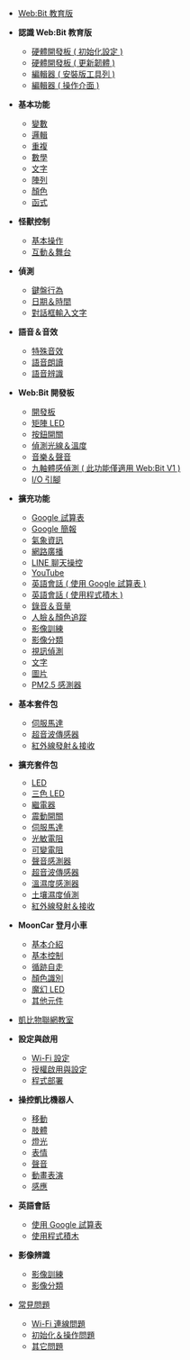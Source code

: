 - [Web:Bit 教育版](education/index.md)
- **認識 Web:Bit 教育版**
  - [硬體開發板 ( 初始化設定 )](education/info/setup.md)
  - [硬體開發板 ( 更新韌體 )](education/info/ota.md)
  - [編輯器 ( 安裝版工具列 )](education/info/toolbar.md)
  - [編輯器 ( 操作介面 )](education/info/interface.md)
- **基本功能**
  - [變數](education/basic/variables.md)
  - [邏輯](education/basic/logic.md)
  - [重複](education/basic/loop.md)
  - [數學](education/basic/math.md)
  - [文字](education/basic/text.md)
  - [陣列](education/basic/array.md)
  - [顏色](education/basic/color.md)
  - [函式](education/basic/function.md)
- **怪獸控制**
  - [基本操作](education/monster/basic.md)
  - [互動＆舞台](education/monster/event.md)
- **偵測**
  - [鍵盤行為](education/detect/keyboard.md)
  - [日期＆時間](education/detect/time.md)
  - [對話框輸入文字](education/detect/input.md)
- **語音＆音效**
  - [特殊音效](education/sound/sound-effect.md)
  - [語音朗讀](education/sound/speak-aloud.md)
  - [語音辨識](education/sound/speech-recognition.md)
- **Web:Bit 開發板**
  - [開發板](education/board/board.md)
  - [矩陣 LED](education/board/rgbled-matrix.md)
  - [按鈕開關](education/board/ab-button.md)
  - [偵測光線＆溫度](education/board/photocell-thermistor.md)
  - [音樂＆聲音](education/board/buzzer.md)
  - [九軸體感偵測 ( 此功能僅適用 Web:Bit V1 )](education/board/mpu9250.md)
  - [I/O 引腳](education/board/io-pin.md)
- **擴充功能**
  - [Google 試算表](education/extension/google-spreadsheet.md)
  - [Google 簡報](education/extension/google-slides.md)
  - [氣象資訊](education/extension/weather.md)
  - [網路廣播](education/extension/broadcast.md) 
  - [LINE 聊天操控](education/extension/line.md)
  - [YouTube](education/extension/youtube.md)
  - [英語會話 ( 使用 Google 試算表 )](education/extension/english-spread-sheet.md)
  - [英語會話 ( 使用程式積木 )](education/extension/english-blockly.md)
  - [錄音＆音量](education/extension/microphone.md)
  - [人臉＆顏色追蹤](education/extension/tracking.md)
  - [影像訓練](education/extension/imagemlDetect-training.md)
  - [影像分類](education/extension/imagemlDetect-blockly.md)
  - [視訊偵測](education/extension/video-detect.md)
  - [文字](education/extension/text-object.md)
  - [圖片](education/extension/picture-object.md)
  - [PM2.5 感測器](education/extension/pm25.md)
- **基本套件包**
  - [伺服馬達](education/extension-basic-package/servo.md)
  - [超音波傳感器](education/extension-basic-package/ultrasonic.md)
  - [紅外線發射＆接收](education/extension-basic-package/ir.md)
- **擴充套件包**
  - [LED](education/extension-full-package/led.md)
  - [三色 LED](education/extension-full-package/rgbled.md)
  - [繼電器](education/extension-full-package/relay.md)
  - [震動開關](education/extension-full-package/vibration.md)
  - [伺服馬達](education/extension-full-package/servo.md)
  - [光敏電阻](education/extension-full-package/photocell.md)
  - [可變電阻](education/extension-full-package/pot.md)
  - [聲音感測器](education/extension-full-package/sound.md)
  - [超音波傳感器](education/extension-full-package/ultrasonic.md)
  - [溫濕度感測器](education/extension-full-package/dht11.md)
  - [土壤濕度偵測](education/extension-full-package/soil.md)
  - [紅外線發射＆接收](education/extension-full-package/ir.md)
- **MoonCar 登月小車**
  - [基本介紹](education/extension-mooncar/mooncar.md)
  - [基本控制](education/extension-mooncar/control.md)
  - [循跡自走](education/extension-mooncar/track.md)
  - [顏色識別](education/extension-mooncar/color-tracking.md)
  - [魔幻 LED](education/extension-mooncar/magic-led.md)
  - [其他元件](education/extension-mooncar/other.md)


- [凱比物聯網教室](kebbi/index.md)
- **設定與啟用**
  - [Wi-Fi 設定](kebbi/setting/wifi.md)
  - [授權啟用與設定](kebbi/setting/authorize.md)
  - [程式部署](kebbi/setting/deploy.md)
- **操控凱比機器人**
  - [移動](kebbi/robot/move.md)
  - [肢體](kebbi/robot/joint.md)
  - [燈光](kebbi/robot/light.md)
  - [表情](kebbi/robot/face.md)
  - [聲音](kebbi/robot/sound.md)
  - [動畫表演](kebbi/robot/performance.md)
  - [感應](kebbi/robot/detect.md)
- **英語會話**
  - [使用 Google 試算表](kebbi/english/spread-sheet.md)
  - [使用程式積木](kebbi/english/blockly.md)
- **影像辨識**
  - [影像訓練](kebbi/imagemlDetect/training.md)
  - [影像分類](kebbi/imagemlDetect/blockly.md)


- [常見問題](faq/index.md)
  - [Wi-Fi 連線問題](faq/wifi.md)
  - [初始化＆操作問題](faq/operation.md)
  - [其它問題](faq/others.md)
